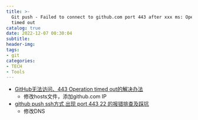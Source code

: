 ```yaml
---
title: >-
  Git push - Failed to connect to github.com port 443 after xxx ms: Operation
  timed out
catalog: true
date: 2022-12-07 00:30:04
subtitle:
header-img:
tags:
- git
categories:
- TECH
- Tools
---
```


- [GitHub无法访问、443 Operation timed out的解决办法](https://juejin.cn/post/6844904193170341896)
  - 修改hosts文件，添加github.com IP
- [github push ssh方式 出现 port 443 22 的报错排查及踩坑](https://juejin.cn/post/7101271526061637668)
  - 修改DNS
